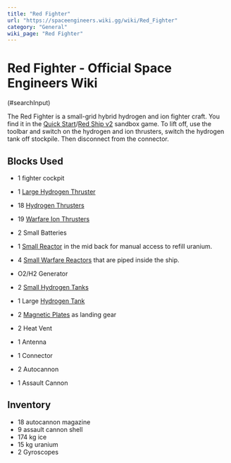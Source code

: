 ```yaml
---
title: "Red Fighter"
url: "https://spaceengineers.wiki.gg/wiki/Red_Fighter"
category: "General"
wiki_page: "Red Fighter"
---
```


# Red Fighter - Official Space Engineers Wiki

(#searchInput)

The Red Fighter is a small-grid hybrid hydrogen and ion fighter craft. You find it in the [Quick Start](https://spaceengineers.wiki.gg/wiki/Quick_Start "Quick Start")/[Red Ship v2](https://spaceengineers.wiki.gg/wiki/Red_Ship_v2 "Red Ship v2") sandbox game. To lift off, use the toolbar and switch on the hydrogen and ion thrusters, switch the hydrogen tank off stockpile. Then disconnect from the connector.

## Blocks Used

*   1 fighter cockpit
*   1 [Large Hydrogen Thruster](https://spaceengineers.wiki.gg/wiki/Large_Hydrogen_Thruster "Large Hydrogen Thruster")
*   18 [Hydrogen Thrusters](https://spaceengineers.wiki.gg/wiki/Hydrogen_Thruster "Hydrogen Thruster")
*   19 [Warfare Ion Thrusters](https://spaceengineers.wiki.gg/wiki/Warfare_Ion_Thruster "Warfare Ion Thruster")

*   2 Small Batteries
*   1 [Small Reactor](https://spaceengineers.wiki.gg/wiki/Small_Reactor "Small Reactor") in the mid back for manual access to refill uranium.
*   4 [Small Warfare Reactors](https://spaceengineers.wiki.gg/wiki/Small_Warfare_Reactor "Small Warfare Reactor") that are piped inside the ship.

*   O2/H2 Generator
*   2 [Small Hydrogen Tanks](https://spaceengineers.wiki.gg/wiki/Small_Hydrogen_Tank "Small Hydrogen Tank")
*   1 Large [Hydrogen Tank](https://spaceengineers.wiki.gg/wiki/Hydrogen_Tank "Hydrogen Tank")

*   2 [Magnetic Plates](https://spaceengineers.wiki.gg/wiki/Magnetic_Plate "Magnetic Plate") as landing gear
*   2 Heat Vent
*   1 Antenna
*   1 Connector

*   2 Autocannon
*   1 Assault Cannon

## Inventory

*   18 autocannon magazine
*   9 assault cannon shell
*   174 kg ice
*   15 kg uranium
*   2 Gyroscopes